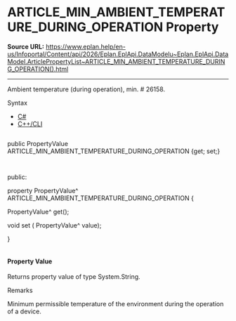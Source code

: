 # ARTICLE_MIN_AMBIENT_TEMPERATURE_DURING_OPERATION Property

**Source URL:** https://www.eplan.help/en-us/Infoportal/Content/api/2026/Eplan.EplApi.DataModelu~Eplan.EplApi.DataModel.ArticlePropertyList~ARTICLE_MIN_AMBIENT_TEMPERATURE_DURING_OPERATION().html

---

Ambient temperature (during operation), min. # 26158.

Syntax

- [C#](#i-syntax-CS)
- [C++/CLI](#i-syntax-CPP2005)

```
```
public PropertyValue ARTICLE_MIN_AMBIENT_TEMPERATURE_DURING_OPERATION {get; set;}
```
```

```
```
public:

property PropertyValue^ ARTICLE_MIN_AMBIENT_TEMPERATURE_DURING_OPERATION {

   PropertyValue^ get();

   void set (    PropertyValue^ value);

}
```
```

#### Property Value

Returns property value of type System.String.

Remarks

Minimum permissible temperature of the environment during the operation of a device.
